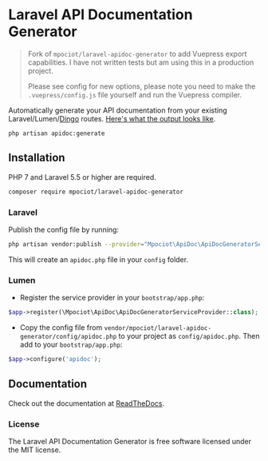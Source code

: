 # Laravel API Documentation Generator

> Fork of `mpociot/laravel-apidoc-generator` to add Vuepress export capabilities.  I have not written tests but am using this in a production project.
>
> Please see config for new options, please note you need to make the `.vuepress/config.js` file yourself and run the Vuepress compiler.

Automatically generate your API documentation from your existing Laravel/Lumen/[Dingo](https://github.com/dingo/api) routes. [Here's what the output looks like](http://marcelpociot.de/whiteboard/).

`php artisan apidoc:generate`


## Installation
PHP 7 and Laravel 5.5 or higher are required.

```sh
composer require mpociot/laravel-apidoc-generator
```

### Laravel
Publish the config file by running:

```bash
php artisan vendor:publish --provider="Mpociot\ApiDoc\ApiDocGeneratorServiceProvider" --tag=apidoc-config
```

This will create an `apidoc.php` file in your `config` folder.

### Lumen
- Register the service provider in your `bootstrap/app.php`:

```php
$app->register(\Mpociot\ApiDoc\ApiDocGeneratorServiceProvider::class);
```

- Copy the config file from `vendor/mpociot/laravel-apidoc-generator/config/apidoc.php` to your project as `config/apidoc.php`. Then add to your `bootstrap/app.php`:

```php
$app->configure('apidoc');
```

## Documentation
Check out the documentation at [ReadTheDocs](http://laravel-apidoc-generator.readthedocs.io).

### License

The Laravel API Documentation Generator is free software licensed under the MIT license.
